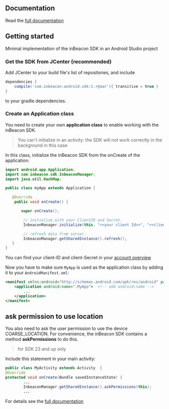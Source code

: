 ## Documentation

Read the [full documentation](documentation/README.md)

## Getting started
Minimal implementation of the inBeacon SDK in an Android Studio project

### Get the SDK from JCenter (recommended)
Add JCenter to your build file's list of repositories, and include

```groovy
dependencies {
	compile('com.inbeacon:android.sdk:1.+@aar'){ transitive = true }
}
```
to your gradle dependencies.

### Create an Application class
You need to create your own **application class** to enable working with the inBeacon SDK.
> You can't initialize in an activity: the SDK will not work correctly in the background in this case

In this class, initialize the inBeacon SDK from the onCreate of the application:

```java
import android.app.Application;
import com.inbeacon.sdk.InbeaconManager;
import java.util.HashMap;

public class myApp extends Application {

   @Override
	public void onCreate() {

       super.onCreate();

		// initialize with your ClientID and Secret.
		InbeaconManager.initialize(this, "<<your client Id>>", "<<client Secret>>");

		// refresh data from server. 
		InbeaconManager.getSharedInstance().refresh();
   }
}
```
You can find your client-ID and client-Secret in your [account overview](http://console.inbeacon.nl/accmgr) 

Now you have to make sure `MyApp` is used as the application class by adding it to your `AndroidManifest.xml`:

```xml
<manifest xmlns:android="http://schemas.android.com/apk/res/android" package="com.inbeacon.inbeaconsdkaartest" >
    <application android:name=".MyApp">  <!-- add android:name -->
		...
    </application>
</manifest>
```

## ask permission to use location 
You also need to ask the user permission to use the device COARSE_LOCATION. For convenience, the inBeacon SDK contains a method **askPermissions** to do this. 

> for SDK 23 and up only

Include this statement in your main activity:

```java
public class MyActivity extends Activity  { 
@Override
protected void onCreate(Bundle savedInstanceState) {
		...
		InbeaconManager.getSharedInstance().askPermissions(this);
		...
```

For details see  the [full documentation](documentation/README.md)


